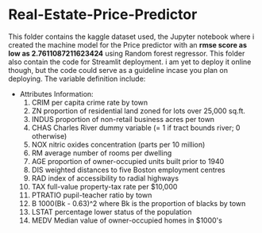 # Real-Estate-Price-Predictor
This folder contains the kaggle dataset used, the Jupyter notebook where i created the machine model for the Price predictor with an **rmse score as low as 2.7611087211623424** using Random forest regressor.
This folder also contain the code for Streamlit deployment. i am yet to deploy it online though, but the code could serve as a guideline incase you plan on deploying.
 The variable definition include:
 - Attributes Information:
    1. CRIM per capita crime rate by town
    2. ZN proportion of residential land zoned for lots over 25,000 sq.ft.
    3. INDUS proportion of non-retail business acres per town
    4. CHAS Charles River dummy variable (= 1 if tract bounds river; 0 otherwise)
    5. NOX nitric oxides concentration (parts per 10 million)
    6. RM average number of rooms per dwelling
    7. AGE proportion of owner-occupied units built prior to 1940
    8. DIS weighted distances to five Boston employment centres
    9. RAD index of accessibility to radial highways
   10. TAX full-value property-tax rate per $10,000
   11. PTRATIO pupil-teacher ratio by town
   12. B 1000(Bk - 0.63)^2 where Bk is the proportion of blacks by town
   13. LSTAT percentage lower status of the population 
   14. MEDV Median value of owner-occupied homes in $1000's
